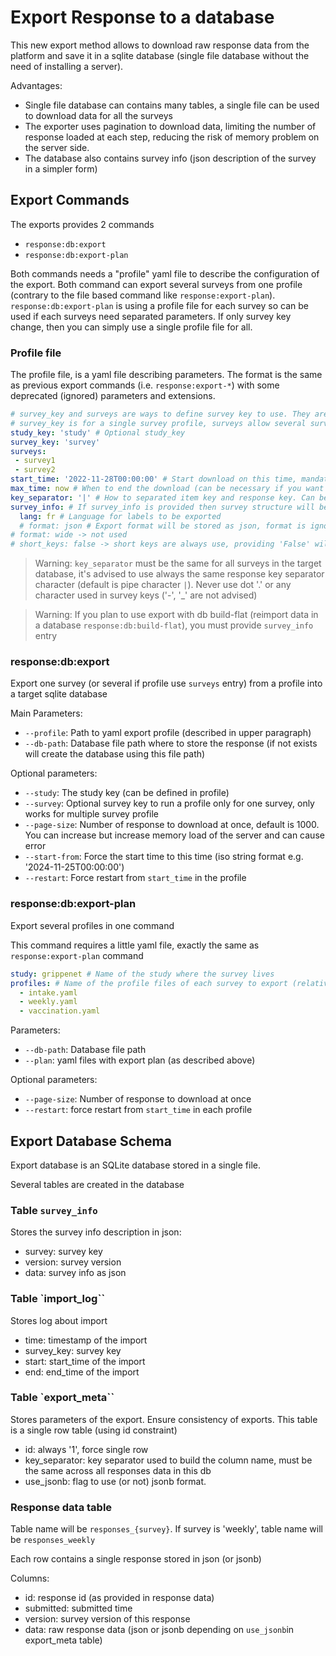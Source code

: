 # Export Response to a database

This new export method allows to download raw response data from the platform and save it in a sqlite database (single file database without the need of installing a server).

Advantages:

- Single file database can contains many tables, a single file can be used to download data for all the surveys
- The exporter uses pagination to download data, limiting the number of response loaded at each step, reducing the risk of memory problem on the server side.
- The database also contains survey info (json description of the survey in a simpler form)


## Export Commands

The exports provides 2 commands

- `response:db:export`
- `response:db:export-plan`

Both commands needs a "profile" yaml file to describe the configuration of the export. Both command can export several surveys from one profile (contrary to the file based command like `response:export-plan`). `response:db:export-plan` is using a profile file for each survey so can be used if each surveys need separated parameters. If only survey key change, then you can simply use a single profile file for all.


### Profile file

The profile file, is a yaml file describing parameters. The format is the same as previous export commands (i.e. `response:export-*`) with some deprecated (ignored) parameters and extensions.

```yaml
# survey_key and surveys are ways to define survey key to use. They are mutually exclusive, only one has to be provided
# survey_key is for a single survey profile, surveys allow several surveys to share the same profile parameters
study_key: 'study' # Optional study_key
survey_key: 'survey'
surveys:
 - survey1
 - survey2
start_time: '2022-11-28T00:00:00' # Start download on this time, mandatory
max_time: now # When to end the download (can be necessary if you want to use separated db by year/season for example)
key_separator: '|' # How to separated item key and response key. Can be omitted, default is pipe '|'
survey_info: # If survey_info is provided then survey structure will be exported too 
  lang: fr # Language for labels to be exported
  # format: json # Export format will be stored as json, format is ignored
# format: wide -> not used
# short_keys: false -> short keys are always use, providing 'False' will be ignored
```

> Warning: `key_separator` must be the same for all surveys in the target database, it's advised to use always the same response key separator character (default is pipe character `|`). Never use dot '.' or any character used in survey keys ('-', '_' are not advised)

> Warning: If you plan to use export with db build-flat (reimport data in a database `response:db:build-flat`), you must provide `survey_info` entry

### response:db:export

Export one survey (or several if profile use `surveys` entry) from a profile into a target sqlite database

Main Parameters:

- `--profile`: Path to yaml export profile (described in upper paragraph)
- `--db-path`: Database file path where to store the response (if not exists will create the database using this file path)

Optional parameters:

- `--study`: The study key (can be defined in profile)
- `--survey`: Optional survey key to run a profile only for one survey, only works for multiple survey profile
- `--page-size`: Number of response to download at once, default is 1000. You can increase but increase memory load of the server and can cause error
- `--start-from`: Force the start time to this time (iso string format e.g. '2024-11-25T00:00:00')
- `--restart`: Force restart from `start_time` in the profile

### response:db:export-plan

Export several profiles in one command

This command requires a little yaml file, exactly the same as `response:export-plan` command

```yaml
study: grippenet # Name of the study where the survey lives
profiles: # Name of the profile files of each survey to export (relative path to the yaml plan file, simplest : in the same directory)
  - intake.yaml
  - weekly.yaml
  - vaccination.yaml
```

Parameters:

- `--db-path`: Database file path
- `--plan`:  yaml files with export plan (as described above)

Optional parameters:
- `--page-size`: Number of response to download at once
- `--restart`: force restart from `start_time` in each profile 
        
## Export Database Schema

Export database is an SQLite database stored in a single file.

Several tables are created in the database

### Table `survey_info`

Stores the survey info description in json:

- survey: survey key
- version: survey version 
- data: survey info as json

### Table `import_log``

Stores log about import 

- time: timestamp of the import
- survey_key: survey key 
- start: start_time of the import 
- end: end_time of the import

### Table `export_meta``

Stores parameters of the export. Ensure consistency of exports. This table is a single row table (using id constraint)

- id: always '1', force single row
- key_separator: key separator used to build the column name, must be the same across all responses data in this db
- use_jsonb: flag to use (or not) jsonb format. 

### Response data table

Table name will be `responses_{survey}`.
If survey is 'weekly', table name will be `responses_weekly`

Each row contains a single response stored in json (or jsonb)

Columns:
- id: response id (as provided in response data)
- submitted: submitted time
- version: survey version of this response
- data: raw response data (json or jsonb depending on `use_jsonb`in export_meta table) 